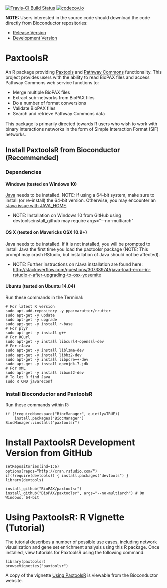[![Travis-CI Build Status](https://travis-ci.org/BioPAX/paxtoolsr.svg?branch=master)](https://travis-ci.org/BioPAX/paxtoolsr)
[![codecov.io](https://codecov.io/github/BioPAX/paxtoolsr/coverage.svg?branch=master)](https://codecov.io/github/BioPAX/paxtoolsr?branch=master)

**NOTE:** Users interested in the source code should download the code directly from Bioconductor repositories:

* [Release Version](http://bioconductor.org/packages/devel/bioc/html/paxtoolsr.html)
* [Development Version](http://bioconductor.org/packages/devel/bioc/html/paxtoolsr.html)

# PaxtoolsR

An R package providing [Paxtools](http://www.biopax.org/paxtools.php) and [Pathway Commons](http://www.pathwaycommons.org/) functionality. This project provides users with the ability to read BioPAX files and access Pathway Commons web service functions to:

* Merge multiple BioPAX files
* Extract sub-networks from BioPAX files
* Do a number of format conversions
* Validate BioPAX files
* Search and retrieve Pathway Commons data

This package is primarily directed towards R users who wish to work with binary interactions networks in the form of Simple Interaction Format (SIF) networks.

## Install PaxtoolsR from Bioconductor (Recommended)

### Dependencies
#### Windows (tested on Windows 10)

[Java](http://www.oracle.com/technetwork/java/javase/downloads/index.html) needs to be installed. NOTE: If using a 64-bit system, make sure to install (or re-install) the 64-bit version. Otherwise, you may encounter an [rJava issue with JAVA_HOME](http://www.r-statistics.com/2012/08/how-to-load-the-rjava-package-after-the-error-java_home-cannot-be-determined-from-the-registry/).

* NOTE: Installation on Windows 10 from GitHub using devtools::install_github may require args="--no-multiarch"

#### OS X (tested on Mavericks OSX 10.9+)

Java needs to be installed. If it is not installed, you will be prompted to install Java the first time you load the paxtoolsr package (NOTE: This prompt may crash RStudio, but installation of Java should not be affected).

* NOTE: Further instructions on rJava installation are found here: http://stackoverflow.com/questions/30738974/rjava-load-error-in-rstudio-r-after-upgrading-to-osx-yosemite

#### Ubuntu (tested on Ubuntu 14.04)

Run these commands in the Terminal:

    # For latest R version
    sudo apt-add-repository -y ppa:marutter/rrutter
    sudo apt-get -y update
    sudo apt-get -y upgrade
    sudo apt-get -y install r-base
    # For plyr
    sudo apt-get -y install g++
    # For RCurl
    sudo apt-get -y install libcurl4-openssl-dev
    # For rJava
    sudo apt-get -y install liblzma-dev
    sudo apt-get -y install libbz2-dev
    sudo apt-get -y install libpcre++-dev
    sudo apt-get -y install openjdk-7-jdk  
    # For XML
    sudo apt-get -y install libxml2-dev
    # To let R find Java
    sudo R CMD javareconf

### Install Bioconductor and PaxtoolsR

Run these commands within R:

    if (!requireNamespace("BiocManager", quietly=TRUE))
        install.packages("BiocManager")
    BiocManager::install("paxtoolsr") 

# Install PaxtoolsR Development Version from GitHub

    setRepositories(ind=1:6)
    options(repos="http://cran.rstudio.com/")
    if(!require(devtools)) { install.packages("devtools") }
    library(devtools) 

    install_github("BioPAX/paxtoolsr")
    install_github("BioPAX/paxtoolsr", args="--no-multiarch") # On Windows, 64-bit

# Using PaxtoolsR: R Vignette (Tutorial)

The tutorial describes a number of possible use cases, including network visualization
and gene set enrichment analysis using this R package. Once installed, view tutorials for
PaxtoolsR using the following command:

```
library(paxtoolsr)
browseVignettes("paxtoolsr")
```

A copy of the vignette [Using PaxtoolsR](http://bioconductor.org/packages/release/bioc/vignettes/paxtoolsr/inst/doc/using_paxtoolsr.html) is viewable from the Bioconductor website.
